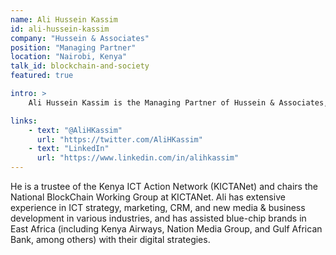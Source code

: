 ```yaml
---
name: Ali Hussein Kassim
id: ali-hussein-kassim
company: "Hussein & Associates"
position: "Managing Partner"
location: "Nairobi, Kenya"
talk_id: blockchain-and-society
featured: true

intro: >
    Ali Hussein Kassim is the Managing Partner of Hussein & Associates, a Digital Transformation Consultancy focused on enabling clients to leverage digital technologies in order to achieve transformational change in their organizations.

links:
    - text: "@AliHKassim"
      url: "https://twitter.com/AliHKassim"
    - text: "LinkedIn"
      url: "https://www.linkedin.com/in/alihkassim"
---
```


He is a trustee of the Kenya ICT Action Network (KICTANet) and chairs the National BlockChain Working Group at KICTANet. Ali has extensive experience in ICT strategy, marketing, CRM, and new media & business development in various industries, and has assisted blue-chip brands in East Africa (including Kenya Airways, Nation Media Group, and Gulf African Bank, among others) with their digital strategies.
